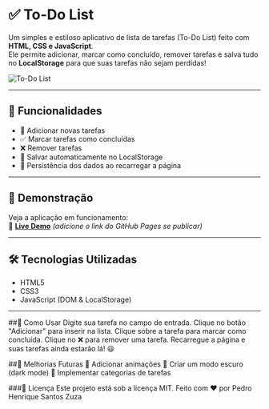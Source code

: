 # ✅ To-Do List

Um simples e estiloso aplicativo de lista de tarefas (To-Do List) feito com **HTML, CSS e JavaScript**.  
Ele permite adicionar, marcar como concluído, remover tarefas e salva tudo no **LocalStorage** para que suas tarefas não sejam perdidas!  

![To-Do List](images/todo-preview.png)

---

## 🚀 **Funcionalidades**
- 📌 Adicionar novas tarefas
- ✅ Marcar tarefas como concluídas
- ❌ Remover tarefas
- 💾 Salvar automaticamente no LocalStorage
- 🔄 Persistência dos dados ao recarregar a página

---

## 🎨 **Demonstração**
Veja a aplicação em funcionamento:  
🔗 [**Live Demo**](#) _(adicione o link do GitHub Pages se publicar)_

---

## 🛠 **Tecnologias Utilizadas**
- HTML5
- CSS3
- JavaScript (DOM & LocalStorage)

---
##🎯 Como Usar
Digite sua tarefa no campo de entrada.
Clique no botão "Adicionar" para inserir na lista.
Clique sobre a tarefa para marcar como concluída.
Clique no ❌ para remover uma tarefa.
Recarregue a página e suas tarefas ainda estarão lá! 😃

##📌 Melhorias Futuras
🔹 Adicionar animações
🔹 Criar um modo escuro (dark mode)
🔹 Implementar categorias de tarefas


###📄 Licença
Este projeto está sob a licença MIT.
Feito com ❤️ por Pedro Henrique Santos Zuza
